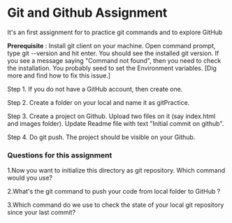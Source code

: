 # Git and Github Assignment
It's an first assignment for to practice git commands and to explore GitHub

**Prerequisite** : Install git client on your machine. Open command prompt, type git --version and hit enter. You should see the installed git version.
If you see a message saying "Command not found", then you need to check the installation. You probably seed to set the Environment variables.
[Dig more and find how to fix this issue.]

Step 1. If you do not have a GitHub account, then create one.

Step 2. Create a folder on your local and name it as gitPractice.

Step 3. Create a project on Github. Upload two files on it (say index.html and images folder). Update Readme file with text "Initial commit on github".

Step 4. Do git push. The project should be visible on your Github.

### Questions for this assignment

1.Now you want to initialize this directory as git repository. Which command would you use?

2.What's the git command to push your code from local folder to GitHub ?

3.Which command do we use to check the state of your local git repository since your last commit?
